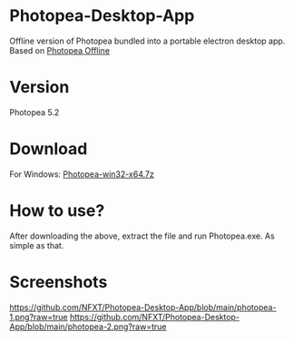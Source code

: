 # Photopea-Desktop-App
Offline version of Photopea bundled into a portable electron desktop app.
Based on [Photopea Offline](https://github.com/DUOLabs333/photopea)

# Version
Photopea 5.2

# Download
For Windows: [Photopea-win32-x64.7z](https://mega.nz/file/Nbw2gRiR#uD-wZMyK2J3R8jQzrAOek1VD6E9mcTBqNMLcrXfFxNU)

# How to use?
After downloading the above, extract the file and run Photopea.exe. As simple as that.

# Screenshots
https://github.com/NFXT/Photopea-Desktop-App/blob/main/photopea-1.png?raw=true
https://github.com/NFXT/Photopea-Desktop-App/blob/main/photopea-2.png?raw=true

